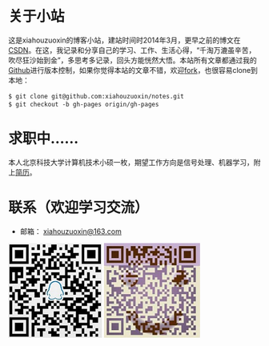 
# 关于小站

这是xiahouzuoxin的博客小站，建站时间时2014年3月，更早之前的博文在[CSDN](http://blog.csdn.net/xiahouzuoxin)。在这，我记录和分享自己的学习、工作、生活心得，“千淘万漉虽辛苦，吹尽狂沙始到金”，多思考多记录，回头方能恍然大悟。本站所有文章都通过我的[Github](https://github.com/xiahouzuoxin/notes)进行版本控制，如果你觉得本站的文章不错，欢迎[fork](https://github.com/xiahouzuoxin/notes)，也很容易clone到本地：

```
$ git clone git@github.com:xiahouzuoxin/notes.git
$ git checkout -b gh-pages origin/gh-pages
```

# 求职中……

本人北京科技大学计算机技术小硕一枚，期望工作方向是信号处理、机器学习，附上[简历](pdf/resume.html)。

# 联系（欢迎学习交流）

- 邮箱： <xiahouzuoxin@163.com>

![](images/MyQQ.jpg)
![](images/MyWeixin.jpg)



